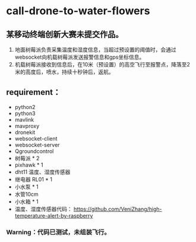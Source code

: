 # call-drone-to-water-flowers
## 某移动终端创新大赛未提交作品。

1. 地面树莓派负责采集温度和湿度信息，当超过预设置的阈值时，会通过websocket向机载树莓派发送报警信息和gps坐标信息。
2. 机载树莓派接收到信息后，在10米（预设置）的高空飞行至报警点，降落至2米的高度后，喷水，持续十秒钟后，返航。


## requirement：
  * python2
  * python3
  * mavlink
  * mavproxy
  * dronekit
  * websocket-client
  * websocket-server
  * Qgroundcontrol
  * 树莓派 * 2
  * pixhawk * 1
  * dht11 温度、湿度传感器
  * 继电器 RL01 * 1
  * 小水泵 * 1
  * 水管10cm
  * 小水箱 * 1
  * 温度、湿度传感器代码： https://github.com/VeniZhang/high-temperature-alert-by-raspberry

  
### Warning：代码已测试，未组装飞行。
